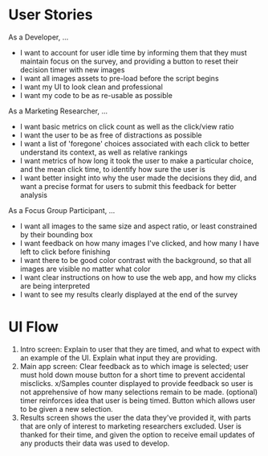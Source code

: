 # User Stories
As a Developer, ...
* I want to account for user idle time by informing them that they must maintain focus on the survey, and providing a button to reset their decision timer with new images
* I want all images assets to pre-load before the script begins
* I want my UI to look clean and professional
* I want my code to be as re-usable as possible

As a Marketing Researcher, ...
* I want basic metrics on click count as well as the click/view ratio
* I want the user to be as free of distractions as possible
* I want a list of 'foregone' choices associated with each click to better understand its context, as well as relative rankings
* I want metrics of how long it took the user to make a particular choice, and the mean click time, to identify how sure the user is
* I want better insight into why the user made the decisions they did, and want a precise format for users to submit this feedback for better analysis

As a Focus Group Participant, ...
* I want all images to the same size and aspect ratio, or least constrained by their bounding box
* I want feedback on how many images I've clicked, and how many I have left to click before finishing
* I want there to be good color contrast with the background, so that all images are visible no matter what color
* I want clear instructions on how to use the web app, and how my clicks are being interpreted
* I want to see my results clearly displayed at the end of the survey

# UI Flow
1. Intro screen: Explain to user that they are timed, and what to expect with an example of the UI. Explain what input they are providing.
2. Main app screen: Clear feedback as to which image is selected; user must hold down mouse button for a short time to prevent accidental misclicks. x/Samples counter displayed to provide feedback so user is not apprehensive of how many selections remain to be made. (optional) timer reinforces idea that user is being timed. Button which allows user to be given a new selection.
3. Results screen shows the user the data they've provided it, with parts that are only of interest to marketing researchers excluded. User is thanked for their time, and given the option to receive email updates of any products their data was used to develop.